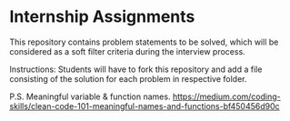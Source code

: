 # Internship Assignments
This repository contains problem statements to be solved, which will be considered as a soft filter criteria during the interview process.

Instructions:
Students will have to fork this repository and add a file consisting of the solution for each problem in respective folder.



P.S. Meaningful variable & function names.
https://medium.com/coding-skills/clean-code-101-meaningful-names-and-functions-bf450456d90c

